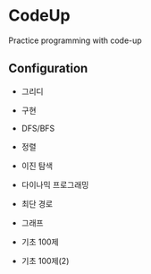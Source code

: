 # CodeUp
Practice programming with code-up

## Configuration
- 그리디
- 구현
- DFS/BFS
- 정렬
- 이진 탐색
- 다이나믹 프로그래밍
- 최단 경로
- 그래프


- 기초 100제
- 기초 100제(2)
